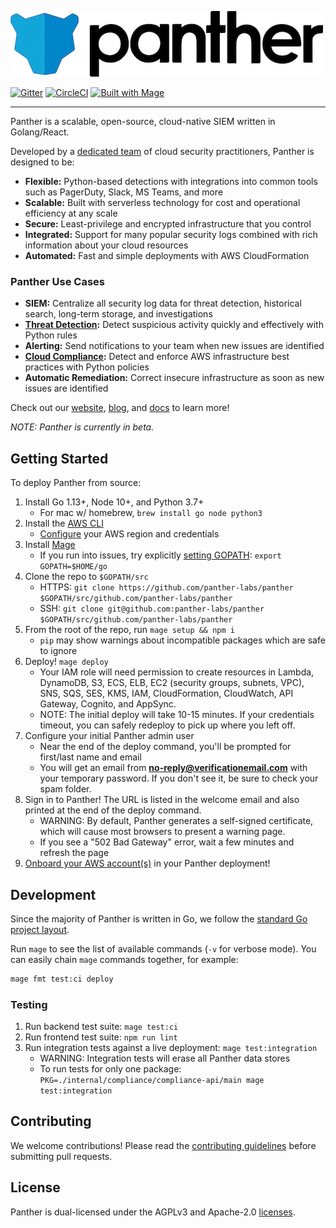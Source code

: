 ![Panther Logo](docs/img/logo-banner.png)

[![Gitter](https://badges.gitter.im/runpanther/community.svg)](https://gitter.im/runpanther/community?utm_source=badge&utm_medium=badge&utm_campaign=pr-badge)
[![CircleCI](https://circleci.com/gh/panther-labs/panther.svg?style=svg)](https://circleci.com/gh/panther-labs/panther)
[![Built with Mage](https://magefile.org/badge.svg)](https://magefile.org)

---

Panther is a scalable, open-source, cloud-native SIEM written in Golang/React.

Developed by a [dedicated team](https://runpanther.io/about/) of cloud security practitioners, Panther is designed to be:

- **Flexible:** Python-based detections with integrations into common tools such as PagerDuty, Slack, MS Teams, and more
- **Scalable:** Built with serverless technology for cost and operational efficiency at any scale
- **Secure:** Least-privilege and encrypted infrastructure that you control
- **Integrated:** Support for many popular security logs combined with rich information about your cloud resources
- **Automated:** Fast and simple deployments with AWS CloudFormation

### Panther Use Cases

- **SIEM:** Centralize all security log data for threat detection, historical search, long-term storage, and investigations
- **[Threat Detection](https://runpanther.io/log-analysis):** Detect suspicious activity quickly and effectively with Python rules
- **Alerting:** Send notifications to your team when new issues are identified
- **[Cloud Compliance](https://runpanther.io/compliance/):** Detect and enforce AWS infrastructure best practices with Python policies
- **Automatic Remediation:** Correct insecure infrastructure as soon as new issues are identified

Check out our [website](https://runpanther.io), [blog](https://blog.runpanther.io), and [docs](https://docs.runpanther.io) to learn more!

_NOTE: Panther is currently in beta._

## Getting Started

To deploy Panther from source:

1. Install Go 1.13+, Node 10+, and Python 3.7+
   - For mac w/ homebrew, `brew install go node python3`
2. Install the [AWS CLI](https://docs.aws.amazon.com/cli/latest/userguide/install-cliv1.html)
   - [Configure](https://docs.aws.amazon.com/cli/latest/userguide/cli-chap-configure.html) your AWS region and credentials
3. Install [Mage](https://magefile.org/#installation)
   - If you run into issues, try explicitly [setting GOPATH](https://github.com/golang/go/wiki/SettingGOPATH): `export GOPATH=$HOME/go`
4. Clone the repo to `$GOPATH/src`
   - HTTPS: `git clone https://github.com/panther-labs/panther $GOPATH/src/github.com/panther-labs/panther`
   - SSH: `git clone git@github.com:panther-labs/panther $GOPATH/src/github.com/panther-labs/panther`
5. From the root of the repo, run `mage setup && npm i`
   - `pip` may show warnings about incompatible packages which are safe to ignore
6. Deploy! `mage deploy`
   - Your IAM role will need permission to create resources in Lambda, DynamoDB, S3, ECS, ELB, EC2 (security groups, subnets, VPC), SNS, SQS, SES, KMS, IAM, CloudFormation, CloudWatch, API Gateway, Cognito, and AppSync.
   - NOTE: The initial deploy will take 10-15 minutes. If your credentials timeout, you can safely redeploy to pick up where you left off.
7. Configure your initial Panther admin user
   - Near the end of the deploy command, you'll be prompted for first/last name and email
   - You will get an email from **no-reply@verificationemail.com** with your temporary password. If you don't see it, be sure to check your spam folder.
8. Sign in to Panther! The URL is listed in the welcome email and also printed at the end of the deploy command.
   - WARNING: By default, Panther generates a self-signed certificate, which will cause most browsers to present a warning page.
   - If you see a "502 Bad Gateway" error, wait a few minutes and refresh the page
9. [Onboard your AWS account(s)](https://docs.runpanther.io/quick-start) in your Panther deployment!

## Development

Since the majority of Panther is written in Go, we follow the [standard Go project layout](https://github.com/golang-standards/project-layout).

Run `mage` to see the list of available commands (`-v` for verbose mode). You can easily chain `mage` commands together, for example:

```bash
mage fmt test:ci deploy
```

### Testing

1. Run backend test suite: `mage test:ci`
2. Run frontend test suite: `npm run lint`
3. Run integration tests against a live deployment: `mage test:integration`
   - WARNING: Integration tests will erase all Panther data stores
   - To run tests for only one package: `PKG=./internal/compliance/compliance-api/main mage test:integration`

## Contributing

We welcome contributions! Please read the [contributing guidelines](https://github.com/panther-labs/panther/blob/master/docs/CONTRIBUTING.md) before submitting pull requests.

## License

Panther is dual-licensed under the AGPLv3 and Apache-2.0 [licenses](https://github.com/panther-labs/panther/blob/master/LICENSE).

